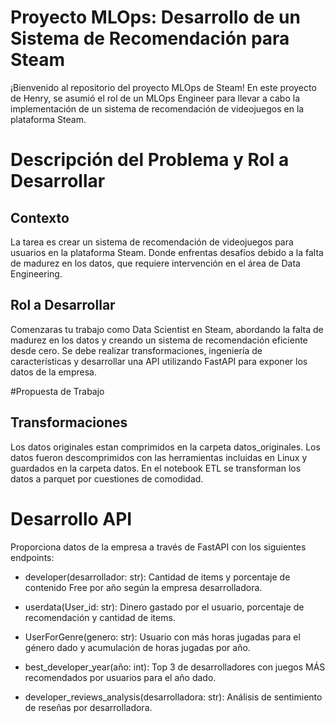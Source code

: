 # Proyecto MLOps: Desarrollo de un Sistema de Recomendación para Steam

¡Bienvenido al repositorio del proyecto MLOps de Steam! En este proyecto de Henry, se asumió el rol de un MLOps Engineer para llevar a cabo la implementación de un sistema de recomendación de videojuegos en la plataforma Steam.

# Descripción del Problema y Rol a Desarrollar

## Contexto
La tarea es crear un sistema de recomendación de videojuegos para usuarios en la plataforma Steam. Donde enfrentas desafíos debido a la falta de madurez en los datos, que requiere intervención en el área de Data Engineering.

## Rol a Desarrollar
Comenzaras tu trabajo como Data Scientist en Steam, abordando la falta de madurez en los datos y creando un sistema de recomendación eficiente desde cero. Se debe realizar transformaciones, ingeniería de características y desarrollar una API utilizando FastAPI para exponer los datos de la empresa.

#Propuesta de Trabajo
## Transformaciones
Los datos originales estan comprimidos en la carpeta datos_originales. Los datos fueron descomprimidos con las herramientas incluidas en Linux y guardados en la carpeta datos. En el notebook ETL se transforman los datos a parquet por cuestiones de comodidad.

# Desarrollo API
Proporciona datos de la empresa a través de FastAPI con los siguientes endpoints:
* developer(desarrollador: str): Cantidad de items y porcentaje de contenido Free por año según la empresa desarrolladora.

* userdata(User_id: str): Dinero gastado por el usuario, porcentaje de recomendación y cantidad de items.

* UserForGenre(genero: str): Usuario con más horas jugadas para el género dado y acumulación de horas jugadas por año.

* best_developer_year(año: int): Top 3 de desarrolladores con juegos MÁS recomendados por usuarios para el año dado.

* developer_reviews_analysis(desarrolladora: str): Análisis de sentimiento de reseñas por desarrolladora.
